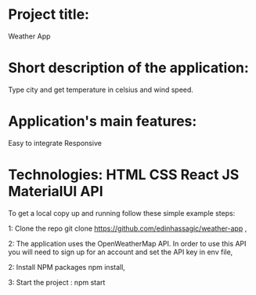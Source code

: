 # Project title:
Weather App

# Short description of the application:
Type city and get temperature in celsius and wind speed. 

# Application's main features:
Easy to integrate 
Responsive


# Technologies: HTML CSS React JS MaterialUI API
To get a local copy up and running follow these simple example steps:

1: Clone the repo git clone https://github.com/edinhassagic/weather-app ,

2:  The application uses the OpenWeatherMap API. In order to use this API you will need to sign up for an account  and set the API key in env file,

2: Install NPM packages npm install, 

3: Start the project : npm start